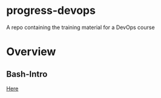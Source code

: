 # progress-devops
A repo containing the training material for a DevOps course
# Overview

## Bash-Intro
[Here](Bash-Intro/README.md)
